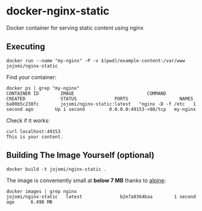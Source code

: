 # docker-nginx-static

Docker container for serving static content using nginx


## Executing

    docker run --name "my-nginx" -P -v $(pwd)/example-content:/var/www jojomi/nginx-static

Find your container:

    docker ps | grep "my-nginx"
    CONTAINER ID        IMAGE                           COMMAND                CREATED             STATUS              PORTS                   NAMES
    ba00b5c238fc        jojomi/nginx-static:latest   "nginx -D -f /etc   1 second ago        Up 1 second         0.0.0.0:49153->80/tcp   my-nginx

Check if it works:

    curl localhost:49153
    This is your content.


## Building The Image Yourself (optional)

    docker build -t jojomi/nginx-static .

The image is conveniently small at **below 7 MB** thanks to [alpine](http://gliderlabs.viewdocs.io/docker-alpine):

    docker images | grep nginx
    jojomi/nginx-static   latest              b2e7a8364baa        1 second ago      6.498 MB
